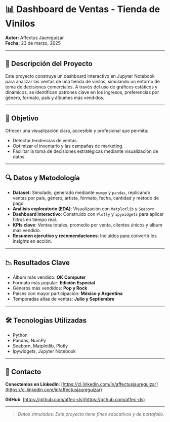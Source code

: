 # 📊 Dashboard de Ventas - Tienda de Vinilos

**Autor:** Affectus Jaureguizar  
**Fecha:** 23 de marzo, 2025  

---

## 🚀 Descripción del Proyecto

Este proyecto construye un dashboard interactivo en Jupyter Notebook para analizar las ventas de una tienda de vinilos, simulando un entorno de toma de decisiones comerciales. A través del uso de gráficos estáticos y dinámicos, se identifican patrones clave en los ingresos, preferencias por género, formato, país y álbumes más vendidos.

---

## 📌 Objetivo

Ofrecer una visualización clara, accesible y profesional que permita:  
- Detectar tendencias de ventas.  
- Optimizar el inventario y las campañas de marketing.  
- Facilitar la toma de decisiones estratégicas mediante visualización de datos.

---

## 🔍 Datos y Metodología

- **Dataset**: Simulado, generado mediante `numpy` y `pandas`, replicando ventas por país, género, artista, formato, fecha, cantidad y método de pago.
- **Análisis exploratorio (EDA)**: Visualización con `Matplotlib` y `Seaborn`.
- **Dashboard interactivo**: Construido con `Plotly` y `ipywidgets` para aplicar filtros en tiempo real.
- **KPIs clave**: Ventas totales, promedio por venta, clientes únicos y álbum más vendido.
- **Resumen ejecutivo y recomendaciones**: Incluidos para convertir los insights en acción.

---

## 📉 Resultados Clave

- Álbum más vendido: **OK Computer**  
- Formato más popular: **Edición Especial**  
- Géneros más vendidos: **Pop y Rock**  
- Países con mayor participación: **México y Argentina**  
- Temporadas altas de ventas: **Julio y Septiembre**

---

## 🛠 Tecnologías Utilizadas

- Python  
- Pandas, NumPy  
- Seaborn, Matplotlib, Plotly  
- Ipywidgets, Jupyter Notebook

---

## 📩 Contacto

**Conectemos en LinkedIn**: [https://cl.linkedin.com/in/affectusjaureguizar](https://cl.linkedin.com/in/affectusjaureguizar)

**GitHub**: [https://github.com/affec-ds](https://github.com/affec-ds)  

---

> _Datos simulados. Este proyecto tiene fines educativos y de portafolio._

